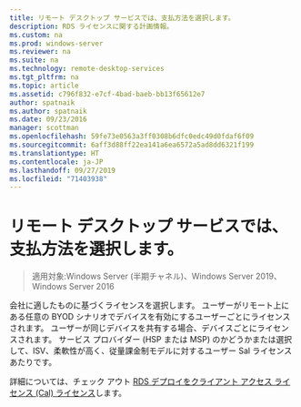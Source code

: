 ```yaml
---
title: リモート デスクトップ サービスでは、支払方法を選択します。
description: RDS ライセンスに関する計画情報。
ms.custom: na
ms.prod: windows-server
ms.reviewer: na
ms.suite: na
ms.technology: remote-desktop-services
ms.tgt_pltfrm: na
ms.topic: article
ms.assetid: c796f832-e7cf-4bad-baeb-bb13f65612e7
author: spatnaik
ms.author: spatnaik
ms.date: 09/23/2016
manager: scottman
ms.openlocfilehash: 59fe73e0563a3ff0308b6dfc0edc49d0fdaf6f09
ms.sourcegitcommit: 6aff3d88ff22ea141a6ea6572a5ad8dd6321f199
ms.translationtype: HT
ms.contentlocale: ja-JP
ms.lasthandoff: 09/27/2019
ms.locfileid: "71403938"
---
```

# <a name="remote-desktop-services---choose-how-you-pay"></a>リモート デスクトップ サービスでは、支払方法を選択します。

>適用対象:Windows Server (半期チャネル)、Windows Server 2019、Windows Server 2016

会社に適したものに基づくライセンスを選択します。 ユーザーがリモート上にある任意の BYOD シナリオでデバイスを有効にするユーザーごとにライセンスされます。 ユーザーが同じデバイスを共有する場合、デバイスごとにライセンスされます。 サービス プロバイダー (HSP または MSP) のかどうかまたは選択して、ISV、柔軟性が高く、従量課金制モデルに対するユーザー Sal ライセンスあたりです。

詳細については、チェック アウト [RDS デプロイをクライアント アクセス ライセンス (Cal) ライセンス](rds-client-access-license.md)します。
